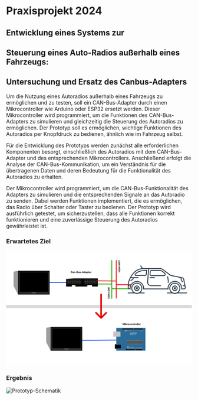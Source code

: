 # Praxisprojekt 2024
## Entwicklung eines Systems zur
## Steuerung eines Auto-Radios außerhalb eines Fahrzeugs:
## Untersuchung und Ersatz des Canbus-Adapters

Um die Nutzung eines Autoradios außerhalb eines Fahrzeugs zu ermöglichen und zu testen, soll ein CAN-Bus-Adapter durch einen Mikrocontroller wie Arduino oder ESP32 ersetzt werden. Dieser Mikrocontroller wird programmiert, um die Funktionen des CAN-Bus-Adapters zu simulieren und gleichzeitig die Steuerung des Autoradios zu ermöglichen. Der Prototyp soll es ermöglichen, wichtige Funktionen des Autoradios per Knopfdruck zu bedienen, ähnlich wie im Fahrzeug selbst.

Für die Entwicklung des Prototyps werden zunächst alle erforderlichen Komponenten besorgt, einschließlich des Autoradios mit dem CAN-Bus-Adapter und des entsprechenden Mikrocontrollers. Anschließend erfolgt die Analyse der CAN-Bus-Kommunikation, um ein Verständnis für die übertragenen Daten und deren Bedeutung für die Funktionalität des Autoradios zu erhalten.

Der Mikrocontroller wird programmiert, um die CAN-Bus-Funktionalität des Adapters zu simulieren und die entsprechenden Signale an das Autoradio zu senden. Dabei werden Funktionen implementiert, die es ermöglichen, das Radio über Schalter oder Taster zu bedienen. Der Prototyp wird ausführlich getestet, um sicherzustellen, dass alle Funktionen korrekt funktionieren und eine zuverlässige Steuerung des Autoradios gewährleistet ist.



### Erwartetes Ziel

![Prototyp-Schematik](https://github.com/cruv3/PraxisProjekt2024_AutoRadio_AndreasSchurawlev/blob/main/img/Ziel.png)

### Ergebnis

![Prototyp-Schematik](https://github.com/cruv3/PraxisProjekt2024_AutoRadio_AndreasSchurawlev/blob/main/img/ergebnis.png)
